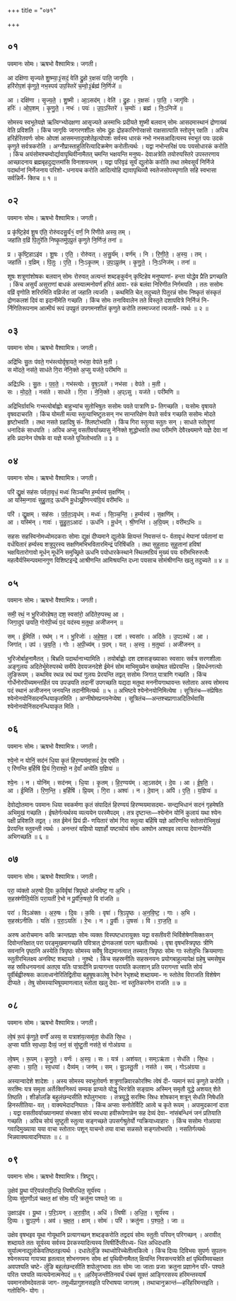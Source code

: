 +++
title = "०७१"

+++


## ०१
पवमानः सोमः। ऋषभो वैश्वामित्रः। जगती।

आ दक्षि॑णा सृज्यते शु॒ष्म्या॒३॒॑सदं॒ वेति॑ द्रु॒हो र॒क्षसः॑ पाति॒ जागृ॑विः ।  
हरि॑रोप॒शं कृ॑णुते॒ नभ॒स्पय॑ उप॒स्तिरे॑ च॒म्वो॒३॒॑र्ब्रह्म॑ नि॒र्णिजे॑ ॥

आ । दक्षि॑णा । सृ॒ज्य॒ते॒ । शु॒ष्मी । आ॒ऽसद॑म् । वेति॑ । द्रु॒हः । र॒क्षसः॑ । पा॒ति॒ । जागृ॑विः ।  
हरिः॑ । ओ॒प॒शम् । कृ॒णु॒ते॒ । नभः॑ । पयः॑ । उ॒प॒ऽस्तिरे॑ । च॒म्वोः॑ । ब्रह्म॑ । निः॒ऽनिजे॑ ॥

सोमस्य स्वभूतेयज्ञे ऋत्विग्भ्योदक्षणा आसृज्यते अस्माभिः प्रदीयते शुष्मी बलवान् सोमः आसदमास्थानं द्रोणाख्यं वेति प्रविशति । किंच जागृविः जागरणशीलः सोमः द्रुहः द्रोहकारिणोरक्षसो राक्षसात्पाति स्तोतॄन् रक्षति । अपिच हरिर्हरितवर्णः सोमः ओपशं आसमन्तादुपशेतेइत्योपशः सर्वस्य धारकं नभो नभसआदित्यस्य स्वभूतं पयः उदकं कृणुते सर्वत्रकरोति । अग्नौप्रास्ताहुतिरित्यादिक्रमेण करोतीत्यर्थः । यद्वा नभोन्तरिक्षं पयः पयसोधारकं करोति । किंच अयंसोमश्चम्वोर्द्यावापृथिवीनामैतत् चमन्ति भक्षयन्ति मनुष्य- देवाअत्रेति तयोरुपस्तिरे उपस्तरणाय आच्छादनाय ब्रह्मबृहदुद्यत्तमांसि विनाशयन्तम् । यद्वा परिवृढं सूर्यं द्युलोके करोति तथा तमेवसूर्यं निर्निजे पदार्थानां निर्नेजनाय परिशो- धनायच करोति आदित्योहि द्यावापृथिव्यौ स्वतेजसोपस्पृणाति सहि स्वभासा सर्वन्निर्ने- क्तिच ॥ १ ॥

## ०२
पवमानः सोमः। ऋषभो वैश्वामित्रः। जगती।

प्र कृ॑ष्टि॒हेव॑ शू॒ष ए॑ति॒ रोरु॑वदसु॒र्यं१॒॑ वर्णं॒ नि रि॑णीते अस्य॒ तम् ।  
जहा॑ति व॒व्रिं पि॒तुरे॑ति निष्कृ॒तमु॑प॒प्रुतं॑ कृणुते नि॒र्णिजं॒ तना॑ ॥

प्र । कृ॒ष्टि॒हाऽइ॑व । शू॒षः । ए॒ति॒ । रोरु॑वत् । अ॒सु॒र्य॑म् । वर्ण॑म् । नि । रि॒णी॒ते॒ । अ॒स्य॒ । तम् ।  
जहा॑ति । व॒व्रिम् । पि॒तुः । ए॒ति॒ । निः॒ऽकृ॒तम् । उ॒प॒ऽप्रुत॑म् । कृ॒णु॒ते॒ । निः॒ऽनिज॑म् । तना॑ ॥

शूषः शत्रूणांशोषकः बलवान् सोमः रोरुवत् अत्यन्तं शब्दङ्कुर्वन् कृष्टिहेव मनुष्याणां- हन्ता योद्धेव प्रैति प्रगच्छति । किंच असुर्यं असुराणां बाधकं अस्यात्मनोवर्णं हरितं आवा- रकं बलंवा निरिणीत निर्गमयति । ततः ससोमः वव्रिं वृणोति शरिरमिति वव्रिर्जरा तां जहाति त्यजति । कथमिति चेत् तदुच्यते पितुरन्नं सोमः निष्कृतं संस्कृतं द्रोणकलशं दिवं वा इदानीमेति गच्छति । किंच सोमः तनाविवालेन तते विस्तृते दशापवित्रे निर्निजं नि- र्निगितिरूपनाम आत्मीयं रूपं उपप्रुतं उपगमनशीलं कृणुते करोति तस्माज्जरां त्यजती- त्यर्थः ॥ २ ॥

## ०३
पवमानः सोमः। ऋषभो वैश्वामित्रः। जगती।

अद्रि॑भिः सु॒तः प॑वते॒ गभ॑स्त्योर्वृषा॒यते॒ नभ॑सा॒ वेप॑ते म॒ती ।  
स मो॑दते॒ नस॑ते॒ साध॑ते गि॒रा ने॑नि॒क्ते अ॒प्सु यज॑ते॒ परी॑मणि ॥

अद्रि॑ऽभिः । सु॒तः । प॒व॒ते॒ । गभ॑स्त्योः । वृ॒ष॒ऽयते॑ । नभ॑सा । वेप॑ते । म॒ती ।  
सः । मो॒द॒ते॒ । नस॑ते । साध॑ते । गि॒रा । ने॒नि॒क्ते । अ॒प्ऽसु । यज॑ते । परी॑मणि ॥

अद्रिभिर्ग्रावभिः गभ्स्त्योर्बाह्वोः बाहुभ्यांच सुतोभिषुतः ससोमः पवते पात्राणि प्र- तिगच्छति । यःसोमः वृषायते वृषवदाचरति । किंच योमती मत्या स्तुत्याभिष्टुतःसन् नभ सान्तरिक्षेण वेपते सर्वत्र गच्छति ससोमः मोदते हृष्टोभवति । तथा नसते ग्रहादिषु सं- श्लिष्टोभवति । किंच गिरा स्तुत्या स्तुतः सन् । साधते स्तोतॄणां धनादिकं साधयति । अपिच अप्सु वसतीवर्याख्यासु नेनिक्ते शुद्धोभवति तथा परीमणि देवैरक्ष्यमाणे यज्ञे देवा नां हविः प्रदानेन पोषके वा यज्ञे यजते पूजितोभवति ॥ ३ ॥

## ०४
पवमानः सोमः। ऋषभो वैश्वामित्रः। जगती।

परि॑ द्यु॒क्षं सह॑सः पर्वता॒वृधं॒ मध्वः॑ सिञ्चन्ति ह॒र्म्यस्य॑ स॒क्षणि॑म् ।  
आ यस्मि॒न्गावः॑ सुहु॒ताद॒ ऊध॑नि मू॒र्धञ्छ्री॒णन्त्य॑ग्रि॒यं वरी॑मभिः ॥

परि॑ । द्यु॒क्षम् । सह॑सः । प॒र्व॒त॒ऽवृध॑म् । मध्वः॑ । सि॒ञ्च॒न्ति॒ । ह॒र्म्यस्य॑ । स॒क्षणि॑म् ।  
आ । यस्मि॑न् । गावः॑ । सु॒हु॒त॒ऽआदः॑ । ऊध॑नि । मू॒र्धन् । श्री॒णन्ति॑ । अ॒ग्रि॒यम् । वरी॑मऽभिः ॥

सहसः सहस्विनोमध्वोमदकराः सोमाः द्युक्षं दीप्यमाने द्युलोके क्षियन्तं निवसन्तं प- र्वतावृधं मेघानां पर्वतानां वा वर्धयितारं हर्म्यस्य शत्रुपुरस्य सक्षणिमभिभवितारमिन्द्रं परिषिंचति । तथा सुहुतादः सुहुतानां हविषां भक्षयितारोगावो मूर्धन् मूर्धनि समुच्छ्रिते ऊधनि पयोधारकेस्थाने स्थितमग्रियं मुख्यं पयः वरीमभिरुरुत्वैः महत्वैर्यस्मिन्पवमानगुण विशिष्टइन्द्रे आश्रीणन्ति आमिश्रयन्ति दध्ना पयसाच सोमंश्रीणन्ति खलु तदुच्यते ॥ ४ ॥

## ०५
पवमानः सोमः। ऋषभो वैश्वामित्रः। जगती।

समी॒ रथं॒ न भु॒रिजो॑रहेषत॒ दश॒ स्वसा॑रो॒ अदि॑तेरु॒पस्थ॒ आ ।  
जिगा॒दुप॑ ज्रयति॒ गोर॑पी॒च्यं॑ प॒दं यद॑स्य म॒तुथा॒ अजी॑जनन् ॥

सम् । ई॒मिति॑ । रथ॑म् । न । भु॒रिजोः॑ । अ॒हे॒ष॒त॒ । दश॑ । स्वसा॑रः । अदि॑तेः । उ॒पऽस्थे॑ । आ ।  
जिगा॑त् । उप॑ । ज्र॒य॒ति॒ । गोः । अ॒पी॒च्य॑म् । प॒दम् । यत् । अ॒स्य॒ । म॒तुथाः॑ । अजी॑जनन् ॥

भुरिजोर्बाहुनामैतत् । बिभ्रति पदार्थानाभ्यामिति । तयोर्बाह्वोः दश दशसङ्ख्याकाः स्वसारः सर्वत्र सरणशीलाः अङ्गुलयः अदितेर्भूमेरुपस्थे समीपे देवयजनदेशे ईमेनं सोम माभिमुख्येन समहेषत संप्रेरयन्ति । हिवर्धनगत्योः लुङिरूपम् । कथमिव रथन्न रथं यथां गुलयः प्रेरयन्ति तद्वत् ससोमः जिगात् पात्राणि गच्छति । किंच गोर्धेनोरपीच्यमन्तर्हितं पय उपज्रयति तदानीं उपगच्छति यद्यदा मतुथा मननीयगाथावन्तः स्तोतारः अस्य सोमस्य पदं स्थानं अजीजनन् जनयन्ति तदानीमित्यर्थः ॥ ५ ॥ अभिष्टवे श्येनोनयोनिमित्येषा । सूत्रितंच—संप्रेषितः श्येनोनयोनिंसदनन्धियाकृतमिति । अग्नीषोमप्रनयनेप्येषा । सूत्रितंच—अन्तश्चप्रागाअदितिर्भवासि श्येनोनयोनिंसदनन्धियाकृत मिति ।

## ०६
पवमानः सोमः। ऋषभो वैश्वामित्रः। जगती।

श्ये॒नो न योनिं॒ सद॑नं धि॒या कृ॒तं हि॑र॒ण्यय॑मा॒सदं॑ दे॒व एष॑ति ।  
ए रि॑णन्ति ब॒र्हिषि॑ प्रि॒यं गि॒राश्वो॒ न दे॒वाँ अप्ये॑ति य॒ज्ञियः॑ ॥

श्ये॒नः । न । योनि॑म् । सद॑नम् । धि॒या । कृ॒तम् । हि॒र॒ण्यय॑म् । आ॒ऽसद॑म् । दे॒वः । आ । ई॒ष॒ति॒ ।  
आ । ई॒मिति॑ । रि॒ण॒न्ति॒ । ब॒र्हिषि॑ । प्रि॒यम् । गि॒रा । अश्वः॑ । न । दे॒वान् । अपि॑ । ए॒ति॒ । य॒ज्ञियः॑ ॥

देवोद्योतमानः पवमानः धिया स्वकर्मणा कृतं संपादितं हिरण्ययं हिरण्मयमासदमा- सन्द्यभिधानं सदनं गृहमेषति अभिमुखं गच्छति । ईषतेर्गत्यर्थस्य व्यत्ययेन परस्मैपदम् । तत्र दृष्टान्तः—श्येनोन योनिं कुलायं यथा श्येनः पक्षी प्रविशति तद्वत् । तत ईमेनं प्रियं प्री- णयितारं सोमं गिरा स्तुत्या बर्हिषि यज्ञे आरिणन्ति स्तोतारोभिमुखं प्रेरयन्ति स्तुवन्ती त्यर्थः । अनन्तरं यज्ञियो यज्ञार्हो यष्टव्योयं सोमः अश्वोन अश्वइव त्वरया देवानप्येति अभिगच्छति ॥ ६ ॥

## ०७
पवमानः सोमः। ऋषभो वैश्वामित्रः। जगती।

परा॒ व्य॑क्तो अरु॒षो दि॒वः क॒विर्वृषा॑ त्रिपृ॒ष्ठो अ॑नविष्ट॒ गा अ॒भि ।  
स॒हस्र॑णीति॒र्यतिः॑ परा॒यती॑ रे॒भो न पू॒र्वीरु॒षसो॒ वि रा॑जति ॥

परा॑ । विऽअ॑क्तः । अ॒रु॒षः । दि॒वः । क॒विः । वृषा॑ । त्रि॒ऽपृ॒ष्ठः । अ॒न॒वि॒ष्ट॒ । गाः । अ॒भि ।  
स॒हस्र॑ऽनीतिः । यतिः॑ । प॒रा॒ऽयतिः॑ । रे॒भः । न । पू॒र्वीः । उ॒षसः॑ । वि । रा॒ज॒ति॒ ॥

अरुष आरोचमानः कविः क्रान्तप्रज्ञः सोमः व्यक्तः विस्पष्टधारायुक्तः यद्वा वसतीवरी भिर्विशेषेणसिक्तःसन् दिवोन्तरिक्षात् परा परङ्मुखमागच्छति पवित्रात् द्रोणकलशं पराग च्छतीत्यर्थः । वृषा वृषभस्त्रिपृष्ठः त्रीणि सवनानि पृष्ठानि अस्येति त्रिपृष्ठः सोमस्य सर्वेषु विद्यमानत्वात् तस्मात् त्रिपृष्ठः सोमः गाः स्तोतृभिः क्रियमाणाः स्तुतीरभिलक्ष्य अनविष्ट शब्दायते । नुश्ब्दे । किंच सहस्रनीतिः सहस्रनयनः प्रयोगबाहुल्यापेक्षं ग्रहेषु चमसेषुच सह स्रविधनयनत्वं अतएव यतिः पात्रादीनि प्रत्यागन्ता परायति कलशान् प्रति परागन्ता भवति सोयं पूर्वीर्बह्वीरुषसः कालाध्वनोरितिद्वितीया बहुषूषःकालेषु रेभोन रेभृशब्दे शब्दायमा- नः स्तोतेव विराजति विशेषेण दीप्यते । तेषु सोमस्याभिषूयमाणत्वात् स्तोता खलु देवा- नां स्तुतिकरणेन राजति ॥ ७ ॥

## ०८
पवमानः सोमः। ऋषभो वैश्वामित्रः। जगती।

त्वे॒षं रू॒पं कृ॑णुते॒ वर्णो॑ अस्य॒ स यत्राश॑य॒त्समृ॑ता॒ सेध॑ति स्रि॒धः ।  
अ॒प्सा या॑ति स्व॒धया॒ दैव्यं॒ जनं॒ सं सु॑ष्टु॒ती नस॑ते॒ सं गोअ॑ग्रया ॥

त्वे॒षम् । रू॒पम् । कृ॒णु॒ते॒ । वर्णः॑ । अ॒स्य॒ । सः । यत्र॑ । अश॑यत् । सम्ऽऋ॑ता । सेध॑ति । स्रि॒धः ।  
अ॒प्साः । या॒ति॒ । स्व॒धया॑ । दैव्य॑म् । जन॑म् । सम् । सु॒ऽस्तु॒ती । नस॑ते । सम् । गोऽअ॑ग्रया ॥

अस्यान्वादेशे शादेशः । अस्य सोमस्य स्वभूतोवर्णः शत्रूणान्निवारकोरश्मिः त्वेषं दी- प्यमानं रूपं कृणुते करोति । सरश्मिः यत्र समृता अर्तेःक्तिनिरूपं सम्यक् प्राप्यते योद्धृ भिरत्रेति सङ्ग्रामः अस्मिन् समृतौ युद्धे अशयत् शेते तिष्ठति । शीङोलङि बहुलंछन्दसीति श्पोलुगभावः । तत्रयुद्धे सरश्मिः स्रिधः शोषकान् शत्रून् सेधति निषेधति हिनस्तीतिया- वत् । वाक्यभेदादनिघातः । किंच अप्साः सनोतेर्विटि आत्वे च कृते रूपम् । अपामुदकानां दाता । यद्वा वसतीवर्याख्यानामपां संभक्ता सोयं स्वधया हवीरूपेणान्नेन सह देव्यं देवा- नांसंबन्धिनं जनं प्रतियाति गच्छति । अपिच सोयं सुष्टुती स्तुत्या सङ्गच्छते उपसर्गश्रुतेर्यो ग्यक्रियाध्याहारः । किंच ससोमः गोअग्रया गवादिमुख्याया यया वाचा स्तोतारः पशून् याचन्ते तया वाचा सन्नसते सङ्गतोभवति । नसतिर्गत्यर्थः भिन्नवाक्यत्वादनिघातः ॥ ८ ॥

## ०९
पवमानः सोमः। ऋषभो वैश्वामित्रः। त्रिष्टुप्।

उ॒क्षेव॑ यू॒था प॑रि॒यन्न॑रावी॒दधि॒ त्विषी॑रधित॒ सूर्य॑स्य ।  
दि॒व्यः सु॑प॒र्णोऽव॑ चक्षत॒ क्षां सोमः॒ परि॒ क्रतु॑ना पश्यते॒ जाः ॥

उ॒क्षाऽइ॑व । यू॒था । प॒रि॒ऽयन् । अ॒रा॒वी॒त् । अधि॑ । त्विषीः॑ । अ॒धि॒त॒ । सूर्य॑स्य ।  
दि॒व्यः । सु॒ऽप॒र्णः । अव॑ । च॒क्ष॒त॒ । क्षाम् । सोमः॑ । परि॑ । क्रतु॑ना । प॒श्य॒ते॒ । जाः ॥

उक्षेव वृषभइव यूथा गोयूथानि प्रत्यागच्छन् शब्दङ्करोति तद्वदयं सोमः स्तुतीः परियन् परिगच्छन् । अरावीत् शब्दायते ततः सूर्यस्य सर्वस्य प्रेरकस्यादित्यस्य त्विषीर्दिप्तीरध्य- धित अधिदधाति सूर्यात्मनाद्युलोकेवतिष्ठतइत्यर्थः । दधातेर्लुङि स्थाध्वोरिच्चेतीत्वकित्वे । किंच दिव्यः दिविभवः सुपर्णः सुपतनः श्येनरूपया गायत्र्या हृतत्वात् शोभनगमनः सोमः क्षां पृथिवीनामैतत् क्षियन्ति निवसन्त्यत्रेति क्षां पृथिवीमवचक्षत अवपश्यति चष्टे- र्लुङि बहुलंछन्दसीति शपोलुगभावः ततः सोमः जाः जाताः प्रजाः क्रतुना प्रज्ञानेन परि- पश्यते परितः पश्यति व्यत्ययेनात्मनेपदं ॥ ९ ॥हरिंमृजन्तीतिनवर्चं पंचमं सूक्तं आङ्गिरसस्य हरिमन्तस्यार्षं पवमानसोमदेवताकं जाग- तमूर्ध्वंप्रागुशनसइति परिभाषया जागतम् । तथाचानुक्रान्तं—हरिंहरिमन्तइति । गतोविनि- योगः ।